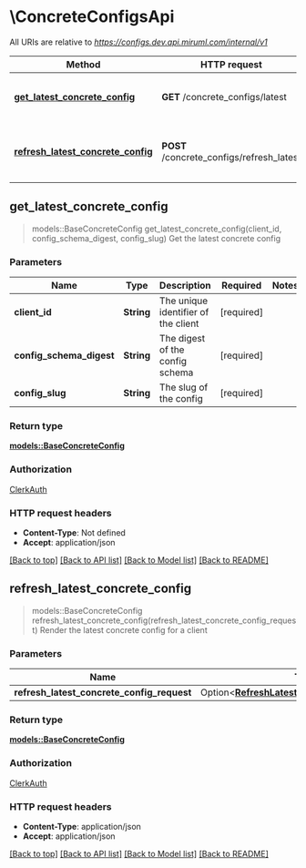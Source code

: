 # \ConcreteConfigsApi

All URIs are relative to *https://configs.dev.api.miruml.com/internal/v1*

Method | HTTP request | Description
------------- | ------------- | -------------
[**get_latest_concrete_config**](ConcreteConfigsApi.md#get_latest_concrete_config) | **GET** /concrete_configs/latest | Get the latest concrete config
[**refresh_latest_concrete_config**](ConcreteConfigsApi.md#refresh_latest_concrete_config) | **POST** /concrete_configs/refresh_latest | Render the latest concrete config for a client



## get_latest_concrete_config

> models::BaseConcreteConfig get_latest_concrete_config(client_id, config_schema_digest, config_slug)
Get the latest concrete config

### Parameters


Name | Type | Description  | Required | Notes
------------- | ------------- | ------------- | ------------- | -------------
**client_id** | **String** | The unique identifier of the client | [required] |
**config_schema_digest** | **String** | The digest of the config schema | [required] |
**config_slug** | **String** | The slug of the config | [required] |

### Return type

[**models::BaseConcreteConfig**](BaseConcreteConfig.md)

### Authorization

[ClerkAuth](../README.md#ClerkAuth)

### HTTP request headers

- **Content-Type**: Not defined
- **Accept**: application/json

[[Back to top]](#) [[Back to API list]](../README.md#documentation-for-api-endpoints) [[Back to Model list]](../README.md#documentation-for-models) [[Back to README]](../README.md)


## refresh_latest_concrete_config

> models::BaseConcreteConfig refresh_latest_concrete_config(refresh_latest_concrete_config_request)
Render the latest concrete config for a client

### Parameters


Name | Type | Description  | Required | Notes
------------- | ------------- | ------------- | ------------- | -------------
**refresh_latest_concrete_config_request** | Option<[**RefreshLatestConcreteConfigRequest**](RefreshLatestConcreteConfigRequest.md)> |  |  |

### Return type

[**models::BaseConcreteConfig**](BaseConcreteConfig.md)

### Authorization

[ClerkAuth](../README.md#ClerkAuth)

### HTTP request headers

- **Content-Type**: application/json
- **Accept**: application/json

[[Back to top]](#) [[Back to API list]](../README.md#documentation-for-api-endpoints) [[Back to Model list]](../README.md#documentation-for-models) [[Back to README]](../README.md)

